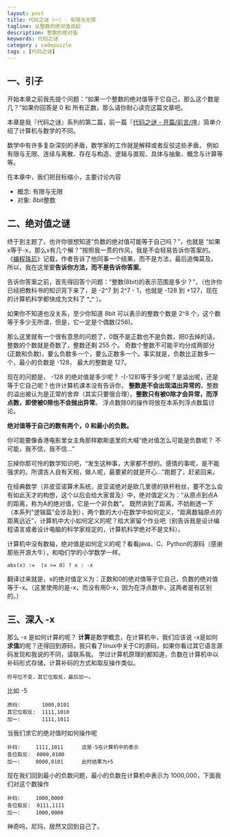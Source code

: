 ```yaml
---
layout: post
title: 代码之谜（一）- 有限与无限
tagline: 从整数的绝对值说起
description: 整数的绝对值
keywords: 代码之谜
category : codepuzzle
tags : [代码之谜]
---
```


## 一、引子

开始本章之前我先提个问题：“如果一个整数的绝对值等于它自己，那么这个数是几？”如果你回答是 0 和 所有正数，那么请你耐心读完这篇文章吧。

本章是我『代码之谜』系列的第二篇，前一篇『[代码之谜 - 开篇/前言/序](http://justjavac.com/codepuzzle/2012/09/25/codepuzzle-introduction.html)』简单介绍了计算机与数学的不同。

数学中有许多复杂深刻的矛盾，数学家的工作就是解释或者反驳这些矛盾，
例如有限与无限、连续与离散、存在与构造、逻辑与直观、具体与抽象、概念与计算等等。

在本章中，我们把目标缩小，主要讨论内容

<ul>
<li>概念: 有限与无限</li>
<li>对象: 8bit整数</li>
</ul>

## 二、绝对值之谜

终于到主题了，也许你很想知道“负数的绝对值可能等于自己吗？”，也就是 “如果x等于-x，那么x有几个解？”按照我一贯的作风，我是不会轻易告诉你答案的。
《[编程珠玑](http://www.amazon.cn/gp/product/B001GNBZFE/ref=as_li_ss_tl?ie=UTF8&camp=536&creative=3132&creativeASIN=B001GNBZFE&linkCode=as2&tag=cfjh-23)》记载，作者告诉了他同事一个结果，而不是方法，最后追悔莫及。
所以，我在这里要**告诉你方法，而不是告诉你答案**。

告诉你答案之前，首先得回答个问题：“整数(8bit)的表示范围是多少？”，（也许你已经把教科书的知识背下来了，是 -2^7 到 2^7 - 1，也就是 -128 到 +127，现在的计算机科学都快成为文科了 ^\_^ ）。

如果你不知道也没关系，至少你知道 8bit 可以表示的整数个数是 2^8 个，这个数等于多少无所谓，但是，它一定是个偶数(256)。

那么这里就有一个很有意思的问题了，0既不是正数也不是负数，把0去掉的话，整数的个数就是奇数了，整数还剩 255 个。
奇数个整数不可能平均分成两部分(正数和负数)，要么负数多一个，要么正数多一个。事实就是，负数比正数多一个，最小的负数是 -128， 最大的整数是 127。

现在的问题是， -128 的绝对值是多少呢？ -(-128)等于多少呢？是溢出呢，还是等于它自己呢？也许计算机课本没有告诉你，
**整数是不会出现溢出异常的**，整数的溢出被认为是正常的舍弃（其实只要很合理）。**整数只有被0除才会异常，而浮点数，即使被0除也不会抛出异常**。
浮点数除0的操作将放在本系列浮点数篇讨论。

**绝对值等于自己的数有两个，0 和最小的负数。**

你可能要像香港电影里女主角那样歇斯底里的大喊“绝对值怎么可能是负数呢？ 不可能，我不信，我不信…”

忘掉你那可怜的数学知识吧，“发生这种事，大家都不想的。感情的事呢，是不能强求的。所谓吉人自有天相，做人呢，最要紧的就是开心…”跑题了，赶紧回来。

在经典数学（非皮亚诺算术系统，皮亚诺绝对是欧几里德的铁杆粉丝，要不怎么会有如此天才的构想，这个以后会给大家普及）中，绝对值定义为：“从原点到点A的距离，称为A的绝对值，它是一个非负数”。
既然讲到了距离，不妨剧透一下（本系列“逻辑篇”会涉及到），两个数的大小在数学中如何定义，“距离数轴原点的距离远近”，计算机中大小如何定义的呢？给大家留个作业吧（别告诉我是设计编程语言或者设计电脑的科学家规定的，计算机科学绝对不是文科）。

计算机中没有数轴，绝对值是如何定义的呢？看看java、C、Python的源码（感谢那些开源大牛），和咱们学的小学数学一样。

    abs(x) :=  (x >= 0) ? x : -x

翻译过来就是，x的绝对值定义为：正数和0的绝对值等于它自己，负数的绝对值等于-x。（这里使用的是-x，而没有用0-x，因为在浮点数中，这两者是有区别的。）

## 三、深入 -x

那么 -x 是如何计算的呢？ **计算**是数学概念，在计算机中，我们应该说 -x是如何**求值**的呢？还得回到源码，我只看了linux中关于C的源码，如果你看过其它语言源码发现和我说的不同，请联系我。
学过计算机原理的都知道，负数在计算机中以补码形式存储，计算补码的方式和取反操作类似。

    符号位不变，其它位取反，最后加一。

比如 -5

    原码:       1000,0101
    其它位取反:  1111,1010
    加一:       1111,1011

当我们求它的绝对值时如何操作呢

    补码:     1111,1011      这是-5在计算机中的表示
    各位取反:  0000,0100
    加一:     0000,0101      此时结果为+5

现在我们回到最小的负数问题，最小的负数在计算机中表示为 1000,000，下面我们对这个数操作

    补码:     1000,0000
    各位取反:  0111,1111
    加一:     1000,0000

神奇吗，尼玛，居然又回到自己了。
